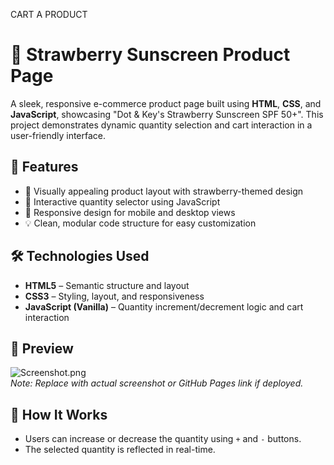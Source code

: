  CART A PRODUCT  
# 🧴 Strawberry Sunscreen Product Page

A sleek, responsive e-commerce product page built using **HTML**, **CSS**, and **JavaScript**, showcasing "Dot & Key's Strawberry Sunscreen SPF 50+". This project demonstrates dynamic quantity selection and cart interaction in a user-friendly interface.

## 🌟 Features

- 🍓 Visually appealing product layout with strawberry-themed design
- 🛒 Interactive quantity selector using JavaScript
- 📱 Responsive design for mobile and desktop views
- 💡 Clean, modular code structure for easy customization

## 🛠️ Technologies Used

- **HTML5** – Semantic structure and layout
- **CSS3** – Styling, layout, and responsiveness
- **JavaScript (Vanilla)** – Quantity increment/decrement logic and cart interaction

## 📸 Preview

![Screenshot.png](#)  
*Note: Replace with actual screenshot or GitHub Pages link if deployed.*

## 🔧 How It Works

- Users can increase or decrease the quantity using `+` and `-` buttons.
- The selected quantity is reflected in real-time.
  


